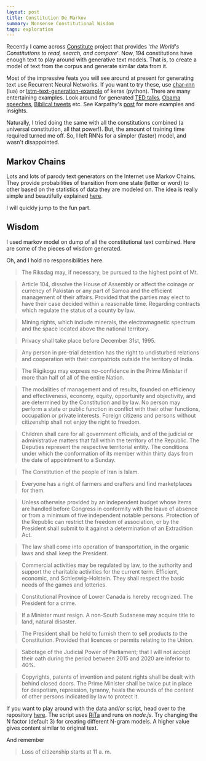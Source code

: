 ```yaml
---
layout: post
title: Constitution De Markov
summary: Nonsense Constitutional Wisdom
tags: exploration
---
```


<span class="dropcap">R</span>ecently I came across
[Constitute](https://www.constituteproject.org/) project that provides '*the
World's Constitutions to read, search, and compare*'. Now, 194 constitutions
have enough text to play around with generative text models. That is, to create
a model of text from the corpus and generate similar data from it.

Most of the impressive feats you will see around at present for generating text
use Recurrent Neural Networks. If you want to try these, use
[char-rnn](https://github.com/karpathy/char-rnn) (lua) or
[lstm-text-generation-example](https://github.com/fchollet/keras/blob/master/examples/lstm_text_generation.py)
of keras (python). There are many entertaining examples. Look around for
generated
[TED talks](https://medium.com/@samim/ted-rnn-machine-generated-ted-talks-3dd682b894c0#.z0dofjaea),
[Obama speeches](https://medium.com/@samim/obama-rnn-machine-generated-political-speeches-c8abd18a2ea0),
[Biblical tweets](https://twitter.com/rnn_bible) etc. See Karpathy's
[post](http://karpathy.github.io/2015/05/21/rnn-effectiveness/) for more
examples and insights.

Naturally, I tried doing the same with all the constitutions combined (a
universal constitution, all that power!). But, the amount of training time
required turned me off. So, I left RNNs for a simpler (faster) model, and wasn't
disappointed.

## Markov Chains

Lots and lots of parody text generators on the Internet use Markov Chains. They
provide probabilities of transition from one state (letter or word) to other
based on the statistics of data they are modeled on. The idea is really simple
and beautifully explained
[here](http://setosa.io/blog/2014/07/26/markov-chains/).

I will quickly jump to the fun part.

## Wisdom

I used markov model on dump of all the constitutional text combined. Here are
some of the pieces of wisdom generated.

Oh, and I hold no responsibilities here.

> The Riksdag may, if necessary, be pursued to the highest point of Mt.

> Article 104, dissolve the House of Assembly or affect the coinage or currency
> of Pakistan or any part of Samoa and the efficient management of their
> affairs. Provided that the parties may elect to have their case decided within
> a reasonable time. Regarding contracts which regulate the status of a county
> by law.

> Mining rights, which include minerals, the electromagnetic spectrum and the
> space located above the national territory.

> Privacy shall take place before December 31st, 1995.

> Any person in pre-trial detention has the right to undisturbed relations and
> cooperation with their compatriots outside the territory of India.

> The Riigikogu may express no-confidence in the Prime Minister if more than
> half of all of the entire Nation.

> The modalities of management and of results, founded on efficiency and
> effectiveness, economy, equity, opportunity and objectivity, and are
> determined by the Constitution and by law. No person may perform a state or
> public function in conflict with their other functions, occupation or private
> interests. Foreign citizens and persons without citizenship shall not enjoy
> the right to freedom.

> Children shall care for all government officials, and of the judicial or
> administrative matters that fall within the territory of the Republic. The
> Deputies represent the respective territorial entity. The conditions under
> which the conformation of its member within thirty days from the date of
> appointment to a Sunday.

> The Constitution of the people of Iran is Islam.

> Everyone has a right of farmers and crafters and find marketplaces for them.

> Unless otherwise provided by an independent budget whose items are handled
> before Congress in conformity with the leave of absence or from a minimum of
> five independent notable persons. Protection of the Republic can restrict the
> freedom of association, or by the President shall submit to it against a
> determination of an Extradition Act.

> The law shall come into operation of transportation, in the organic laws and
> shall keep the President.

> Commercial activities may be regulated by law, to the authority and support
> the charitable activities for the current term. Efficient, economic, and
> Schleswig-Holstein. They shall respect the basic needs of the games and
> lotteries.

> Constitutional Province of Lower Canada is hereby recognized. The President
> for a crime.

> If a Minister must resign. A non-South Sudanese may acquire title to land,
> natural disaster.

> The President shall be held to furnish them to sell products to the
> Constitution. Provided that licences or permits relating to the Union.

> Sabotage of the Judicial Power of Parliament; that I will not accept their
> oath during the period between 2015 and 2020 are inferior to 40%.

> Copyrights, patents of invention and patent rights shall be dealt with behind
> closed doors. The Prime Minister shall be twice put in place for despotism,
> repression, tyranny, heals the wounds of the content of other persons
> indicated by law to protect it.

If you want to play around with the data and/or script, head over to the
repository [here](https://github.com/lepisma/fake-charter). The script uses
[RiTa](http://rednoise.org/rita) and runs on *node.js*. Try changing the N
factor (default 3) for creating different N-gram models. A higher value gives
content similar to original text.

And remember

> Loss of citizenship starts at 11 a. m.
